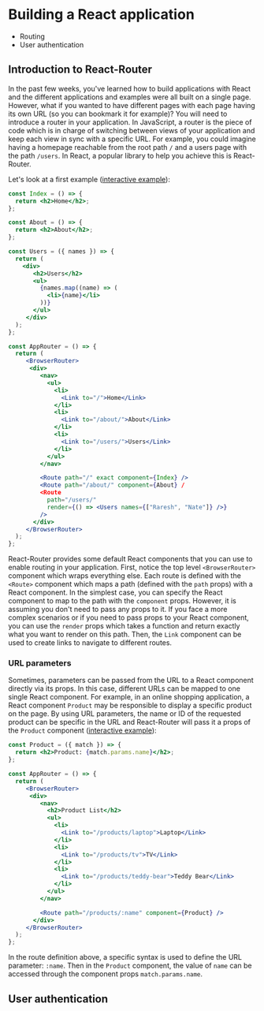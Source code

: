 # Building a React application

- Routing 
- User authentication



## Introduction to React-Router

In the past few weeks, you've learned how to build applications with React and the different applications and examples were all built on a single  page. However, what if you wanted to have different pages with each page having its own URL (so you can bookmark it for example)? You will need  to introduce a router in your application. In JavaScript, a router is  the piece of code which is in charge of switching between views of your  application and keep each view in sync with a specific URL. For example, you could imagine having a homepage reachable from the root path `/` and a users page with the path `/users`. In React, a popular library to help you achieve this is React-Router.

Let's look at a first example ([interactive example](https://codesandbox.io/s/react-router-1-lk44e)):

```jsx
const Index = () => {
  return <h2>Home</h2>;
};

const About = () => {
  return <h2>About</h2>;
};

const Users = ({ names }) => {
  return (
    <div>
       <h2>Users</h2>
       <ul>
         {names.map((name) => (
           <li>{name}</li>
         ))}
       </ul>
     </div>
  );
};

const AppRouter = () => {
  return (
     <BrowserRouter>
      <div>
         <nav>
           <ul>
             <li>
               <Link to="/">Home</Link>
             </li>
             <li>
               <Link to="/about/">About</Link>
             </li>
             <li>
               <Link to="/users/">Users</Link>
             </li>
           </ul>
         </nav>

         <Route path="/" exact component={Index} />
         <Route path="/about/" component={About} /
         <Route
           path="/users/"
           render={() => <Users names={["Raresh", "Nate"]} />}
         />
       </div>
     </BrowserRouter>
  );
};
```



React-Router provides some default React components that you can use to enable  routing in your application. First, notice the top level `<BrowserRouter>` component which wraps everything else. Each route is defined with the `<Route>` component which maps a path (defined with the `path` props) with a React component. In the simplest case, you can specify the React component to map to the path with the `component` props. However, it is assuming you don't need to pass any props to it.  If you face a more complex scenarios or if you need to pass props to  your React component, you can use the `render` props which takes a function and return exactly what you want to render on this path. Then, the `Link` component can be used to create links to navigate to different routes.



### URL parameters

Sometimes, parameters can be passed from the URL to a React component directly via its props. In this case, different URLs can be mapped to one single  React component. For example, in an online shopping application, a React component `Product` may be responsible to display a specific product on the page. By using URL parameters, the name or ID of the  requested product can be specific in the URL and React-Router will pass  it a props of the `Product` component ([interactive example](https://codesandbox.io/s/compassionate-https-jsf59)):

```jsx
const Product = ({ match }) => {
  return <h2>Product: {match.params.name}</h2>;
};

const AppRouter = () => {
  return (
     <BrowserRouter>
      <div>
         <nav>
           <h2>Product List</h2>
           <ul>
             <li>
               <Link to="/products/laptop">Laptop</Link>
             </li>
             <li>
               <Link to="/products/tv">TV</Link>
             </li>
             <li>
               <Link to="/products/teddy-bear">Teddy Bear</Link>
             </li>
           </ul>
         </nav>

         <Route path="/products/:name" component={Product} />
       </div>
     </BrowserRouter>
  );
};
```



In the route definition above, a specific syntax is used to define the URL parameter: `:name`. Then in the `Product` component, the value of `name` can be accessed through the component props `match.params.name`.



## User authentication

